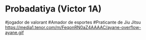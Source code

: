 # Probadatiya (Victor 1A)
#jogador de valorant
#Amador de esportes
#Praticante de Jiu Jitsu 
https://media1.tenor.com/m/FeqonRN0aZ4AAAAC/ayane-overflow-ayane.gif
